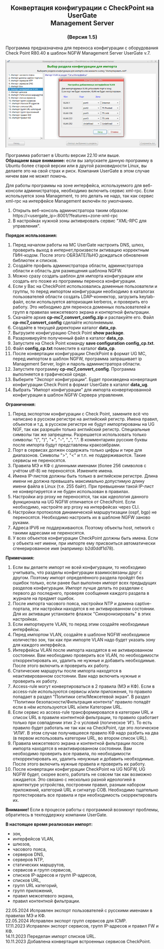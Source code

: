 <h2 align="center">Конвертация конфигурации с CheckPoint на UserGate<br>Management Server</h2>
<h3 align="center">(Версия 1.5)</h3>

Программа предназначена для переноса конфигурации с оборудования Check Point R80.40 в шаблон NGFW Management Server UserGate v.7.

<p align="center"><img src="cp-mc7.png"></p>

Программа работает в Ubuntu версии 22.10 или выше.<br>
<b>Обращаем ваше внимание:</b> если вы запускаете данную программу в Ubuntu более старой версии или в другой разновидности
Linux, вы делаете это на свой страх и риск. Компания UserGate в этом случае ничем вам не может помочь.

Для работы программы на зоне интерфейса, используемого для веб-консоли администратора, необходимо включить сервис xml-rpc.
Если используется зона Management, то это делать не надо, так как сервис xml-rpc на интерфейсе Management включён по умолчанию.
1. Открыть веб-консоль администратора таким образом: https://<usergate_ip>:8001/?features=zone-xml-rpc
2. В настройках нужной зоны активировать сервис "XML-RPC для управления".

<b>Порядок испльзования:</b>
1. Перед началом работы на MC UserGate настроить DNS, шлюз, проверить выход в интернет,произвести активацию корректным ПИН-кодом.
После этого ОБЯЗАТЕЛЬНО дождаться обновления библиотек и списков.
2. Создайте профиль администратора области, администратора области и область для размещения шаблона NGFW.
3. Можно сразу создать шаблон для импорта конфигурации или создать его позже из программы переноса конфигурации.
4. Если у Вас на CheckPoint использовались доменные пользователи и группы, то перед импортом конфигурации необходимо в
каталогах пользователей области создать LDAP-коннектор, загрузить keytab-файл, если используется авторизация kerberos, и проверить
его работу. Это небходимо для переноса доменных пользователей и групп в правилах межсетевого экрана и контертной фильтрации.
5. Скачайте архив <b>cp-mc7_convert_config.zip</b> и распакуйте его. Файл <b>cp-mc7_convert_config</b> сделайте исполняемым.
6. Создайте в текущей директории каталог <b>data_cp</b>.
7. Выгрузите конфигурацию Check Point <b>show package</b>.
8. Разархивируйте полученный файл в каталог <b>data_cp</b>.
9. Запустите на Check Point команду <b>save configuration config_cp.txt</b>.
10. Файл <b>config_cp.txt</b> поместите в каталог <b>data_cp</b>.
11. После конвертации конфигурации CheckPoint в формат UG MC, перед импортом в шаблон NGFW, программа запрашивает ip Management
Server, login и пароль администратора области.
12. Запустите программу <b>cp-mc7_convert_config</b>. Программа выполняется в графической среде.
13. Выберите "Экспорт конфигурации". Будет произведена конвертация конфигурации Check Point в формат UserGate в каталог <b>data_ug</b>.
14. Выбрать "Импорт конфигурации" для импорта конвертированной конфигурации в шаблон NGFW Сервера управления.

<b>Ограничения:</b> 
1. Перед экспортом конфигурации с Check Point, замените всё что написано в русском регистре на английский регистр. Имена
правил, объектов и т.д. в русском регистре не будут импортированы на UG NGF, так как разрешён только английский регистр.
Специальные символы так же запрещены. Разрешается использовать только символы: "(", ")", "+", "-", "_", ".". В комментариях
русские буквы после импорта будут представлены кракозябрами.
2. Порт в сервисах должен содержать только цифры и тире для диапазонов. Символы ">", "<" и т.п. не поддерживаются. Такие
сервисы не переносятся.
3. Правила МЭ и КФ с длинными именами (более 256 символов с учётом utf-8) не переносятся. Измените имена.
4. Имена IP-листов должны быть только в английском регистре. Длина имени не должна превышать максимально допустимую длину имени
файла в Linux (т.е. 255 байт). При превышении такой IP-лист не конвертируется и не буден использован в правилах.
5. Настройки arp proxy не переносятся, так как идеология данного функционала на UG NGFW отличается от CheckPoint. Если необходимо,
настройте arp proxy на интерфейсах через CLI.
6. Настройки протоколов динамической маршрутизации (ospf, bgp) не переносятся. Необходимо настроить их в шаблоне NGFW заново руками.
7. Адреса IPV6 не поддерживаются. Поэтому объекты host, network c такими адресами не переносятся.
8. У всех объектов конфигурации CheckPoint должны быть имена. Если у объекта нет имени, при импорте ему присвоиться автоматически
сгенерированное имя (например: b2d0ddf1d78).

<b>Примечания:</b> 
1. Если вы делаете импорт не всей конфигурации, то необходимо учитывать, что разделы конфигурации взаимосвязаны друг с другом.
Поэтому импорт определённого раздела пройдёт без ошибок только, если ранее был выполнен импорт всех предыдущих разделов конфигурации.
Импорт лучше делать по разделам с первого до последнего, проверяя сообщения каждого раздела в журнале на предмет ошибок.
2. После импорта часового пояса, настройки NTP и домена captive-портала, эти настройки находятся в не активированном состоянии.
Для их активации установите флажок "Синхронизировать" в этих настройках.
3. Если импортируете VLAN, то перед этим создайте необходимые интерфейсы.
4. Перед импортом VLAN, создайте в шаблоне NGFW необходимое количество зон, так как при импорте VLAN надо будет указать зону
для каждого интерфейса.
5. Интерфейсы VLAN после импорта находятся в не активированном состоянии. Вам необходимо проверить все VLAN, по необходимости
откорректировать их, удалить не нужные и добавить необходимые. После этого включить и проверить их работу.
6. Статические маршруты после импорта находятся в неактивированном состоянии. Вам надо включить нужные и проверить их работу.
7. Access-rule могут конвертироваться в 2 правила (МЭ и КФ). Если в access-rule используются сервисы и/или приложения, то правило
попадает в раздел "Политики сети/Межсетевой экран". В раздел "Политики безопасности/Фильтрация контента" правило попадёт
если в нём используются URL и/или Категории URL.
8. Если сервис из access-rule трансформировался в категории URL и список URL в правиле контентной фильтрации, то правило сработает
только при совпадении этих 2-х условий (логическое 'И'). То есть правило будет работать не так как на CheckPoint, где это логическое
'ИЛИ'. В этом случае получившееся правило КФ надо разбить на два (в первом использовать категории URL, во втором список URL).
9. Правила межсетевого экрана и контентной фильтрации после импорта находятся в неактивированном состоянии. Вам необходимо
проверить все правила, по необходимости откорректировать их, удалить ненужные и добавить необходимые. После этого включить
нужные правила и проверить их работу.
10. После конвертации конфигурации CheckPoint на UG NGFW, UG NGFW будет, скорее всего, работать не совсем так как возможно ожидается.
Это связано с несколько разной идеологией в архитектуре устройства, построении правил, разным набором приложений, категорий URL
и сигнатур СОВ. Необходимо тщательно протестировать все правила и при необходимость скорректировать их.

<b>Внимание!</b>  Если в процессе работы с программой возникнут проблемы, обратитесь в техподдержку компании UserGate.

<b>В настоящее время реализован импорт:</b>
- зон,
- интерфейсов VLAN,
- шлюзов,
- часового пояса,
- серверов DNS,
- серверов NTP,
- статических маршрутов,
- сервисов и групп сервисов,
- списков IP-адресов и групп IP-адресов,
- списков URL,
- групп URL категорий,
- групп приложений,
- правил межсетевого экрана,
- правил контентной фильтрации.

22.05.2024  Исправлен экспорт пользователей с русскими именами в правилах МЭ и КФ.<br>
22.05.2024  Исправлен экспорт групп сервисов для ICMP.<br>
17.11.2023  Исправлен экспорт сервисов, групп IP-адресов и правил FW и КФ.<br>
14.11.2023  Переделан импорт списков URL.<br>
10.11.2023  Добавлена конвертация встроенных сервисов CheckPoint.<br>
